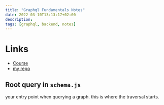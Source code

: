 ```yaml
---
title: "Graphql Fundamentals Notes"
date: 2022-03-10T13:13:17+02:00
description: 
tags: [graphql, backend, notes]
---
```


# Links
- [Course](https://www.udemy.com/course/aws-appsync-amplify-with-react-graphql-course/)
- [my repo](https://github.com/txndai/graphql-fundamentals)

## Root query in `schema.js`
your entry point when querying a graph. this is where the traversal starts.
